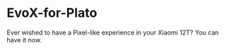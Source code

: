 # EvoX-for-Plato
Ever wished to have a Pixel-like experience in your Xiaomi 12T? You can have it now.
